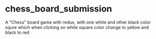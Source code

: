 # chess_board_submission
A "Chess" board game with redux, with one white and other black color squre which when clicking on white square color change to yellow and black to red
